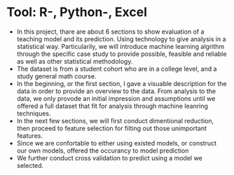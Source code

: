 # Tool: R-, Python-, Excel
* In this project, thare are about 6 sections to show evaluation of a teaching model and its prediction. Using technology to give analysis in a statistical way. Particularily, we will introduce machine learning algrithm through the specific case study to provide possible, feasible and reliable as well as other statistical methodology.
* The dataset is from a student cohort who are in a college level, and a study general math course. 
* In the beginning, or the first section, I gave a visuable description for the data in order to provide an overview to the data. From analysis to the data, we only provode an initial impression and assumptions until we offered a full dataset that fit for analysis through machine leanring techniques. 
* In the next few sections, we will first conduct dimentional reduction, then proceed to feature selection for filting out those unimportant features. 
* Since we are confortable to either using existed models, or construct our own models, offered the occurancy to model prediction
* We further conduct cross validation to predict using a model we selected.
